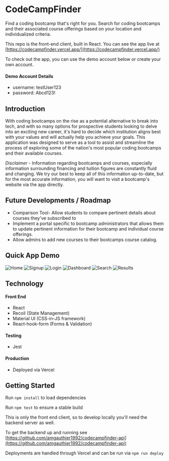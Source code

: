 # CodeCampFinder

Find a coding bootcamp that's right for you. Search for coding bootcamps and their associated course offerings based on your location and individualized criteria.

This repo is the front-end client, built in React. You can see the app live at [https://codecampfinder.vercel.app/](https://codecampfinder.vercel.app/)

To check out the app, you can use the demo account below or create your own account.

#### Demo Account Details

- username: testUser123
- password: Abcd123!

## Introduction

With coding bootcamps on the rise as a potential alternative to break into tech, and with so many options for prospective students looking to delve into an exciting new career, it's hard to decide which institution aligns best with your values and will actually help you achieve your goals. This application was designed to serve as a tool to assist and streamline the process of exploring some of the nation's most popular coding bootcamps and their available courses.

_Disclaimer_ - Information regarding bootcamps and courses, especially information surrounding financing and tuition figures are constantly fluid and changing. We try our best to keep all of this information up-to-date, but for the most accurate information, you will want to visit a bootcamp's website via the app directly.

## Future Developments / Roadmap

- Comparison Tool- Allow students to compare pertinent details about courses they've subscribed to
- Implement a portal specific to bootcamp administrators that allows them to update pertinent information for their bootcamp and individual course offerings.
- Allow admins to add new courses to their bootcamps course catalog.

## Quick App Demo

![Home](https://i.imgur.com/Qc74KZD.png)
![Signup](https://i.imgur.com/JSkiqhA.png)
![Login](https://i.imgur.com/pjyLd8a.png)
![Dashboard](https://i.imgur.com/qJbbgg9.png)
![Search](https://i.imgur.com/gHEPwVt.png)
![Results](https://i.imgur.com/mpOtkB4.png)

## Technology

#### Front End

- React
- Recoil (State Management)
- Material UI (CSS-in-JS framework)
- React-hook-form (Forms & Validation)

#### Testing

- Jest

#### Production

- Deployed via Vercel

## Getting Started

Run `npm install` to load dependencies

Run `npm test` to ensure a stable build

This is only the front end client, so to develop locally you'll need the backend server as well.

To get the backend up and running see [https://github.com/amgauthier1992/codecampfinder-api](https://github.com/amgauthier1992/codecampfinder-api)

Deployments are handled through Vercel and can be run via `npm run deploy`
